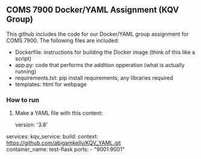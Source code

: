 ##  COMS 7900 Docker/YAML Assignment (KQV Group)

This github includes the code for our Docker/YAML group assignment for COMS 7900.  The following files are included:

* Dockerfile: instructions for building the Docker image (think of this like a script)
* app.py: code that performs the addition opperation (what is actually running)
* requirements.txt: pip install requirements; any libraries required
* templates: html for webpage

### How to run

1. Make a YAML file with this content:

   version: '3.8'

services:
  kqv_service:
    build:
      context: https://github.com/abigamkelly/KQV_YAML.git    
    container_name: test-flask
    ports:
      - "9001:9001"
